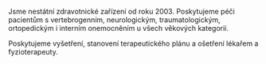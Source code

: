 Jsme nestátní zdravotnické zařízení od roku 2003. Poskytujeme péči pacientům s vertebrogenním, neurologickým, traumatologickým, ortopedickým i interním onemocněním u všech věkových kategorií.

Poskytujeme vyšetření, stanovení terapeutického plánu a ošetření lékařem a fyzioterapeuty.
